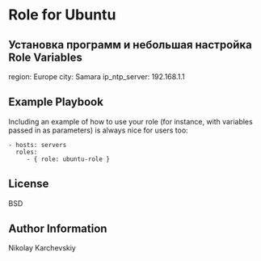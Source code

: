 Role for Ubuntu
=========
Установка программ и небольшая настройка
Role Variables
--------------

region: Europe
city: Samara
ip_ntp_server: 192.168.1.1


Example Playbook
----------------

Including an example of how to use your role (for instance, with variables passed in as parameters) is always nice for users too:

    - hosts: servers
      roles:
         - { role: ubuntu-role }

License
-------

BSD

Author Information
------------------

Nikolay Karchevskiy
